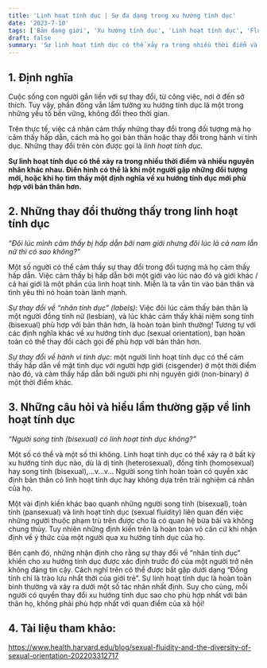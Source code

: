 ```yaml
---
title: 'Linh hoạt tính dục | Sự đa dạng trong xu hướng tính dục'
date: '2023-7-10'
tags: ['Bản dạng giới', 'Xu hướng tính dục', 'Linh hoạt tính dục', 'Fludity']
draft: false
summary: 'Sự linh hoạt tính dục có thể xảy ra trong nhiều thời điểm và...'
---
```


## **1. Định nghĩa**

Cuộc sống con người gắn liền với sự thay đổi, từ công việc, nơi ở đến sở thích. Tuy vậy, phần đông vẫn lầm tưởng xu hướng tính dục là một trong những yếu tố bền vững, không đổi theo thời gian.

Trên thực tế, việc cá nhân cảm thấy những thay đổi trong đối tượng mà họ cảm thấy hấp dẫn, cách mà họ gọi bản thân hoặc thay đổi trong hành vi tính dục. Những thay đổi trên còn được gọi là *linh hoạt tính dục.*

**Sự linh hoạt tính dục có thể xảy ra trong nhiều thời điểm và nhiều nguyên nhân khác nhau. Điển hình có thể là khi một người gặp những đối tượng mới, hoặc khi họ tìm thấy một định nghĩa về xu hướng tính dục mới phù hợp với bản thân hơn.**

## **2. Những thay đổi thường thấy trong linh hoạt tính dục**

*“Đôi lúc mình cảm thấy bị hấp dẫn bởi nam giới nhưng đôi lúc là cả nam lẫn nữ thì có sao không?”*

Một số người có thể cảm thấy sự thay đổi trong đối tượng mà họ cảm thấy hấp dẫn. Việc cảm thấy bị hấp dẫn bởi một giới vào lúc nào đó và giới khác / cả hai giới là một phần của linh hoạt tính. Miễn là ta vẫn tin vào bản thân và tình yêu thì nó hoàn toàn lành mạnh.

*Sự thay đổi về “nhãn tính dục” (labels)*: Việc đôi lúc cảm thấy bản thân là một người đồng tính nữ (lesbian), và lúc khác cảm thấy khái niệm song tính (bisexual) phù hợp với bản thân hơn, là hoàn toàn bình thường! Tương tự với các định nghĩa khác về xu hướng tính dục (sexual orientation), bạn hoàn toàn có thể thay đổi cách gọi để phù hợp với bản thân hơn.

*Sự thay đổi về hành vi tính dục*: một người linh hoạt tính dục có thể cảm thấy hấp dẫn về mặt tình dục với người hợp giới (cisgender) ở một thời điểm nào đó, và cảm thấy hấp dẫn bởi người phi nhị nguyên giới (non-binary) ở một thời điểm khác.

## **3. Những câu hỏi và hiểu lầm thường gặp về linh hoạt tính dục**

*“Người song tính (bisexual) có linh hoạt tính dục không?”*

Một số có thể và một số thì không. Linh hoạt tính dục có thể xảy ra ở bất kỳ xu hướng tính dục nào, dù là dị tính (heterosexual), đồng tính (homosexual) hay song tính (bisexual),...v...v... Người song tính hoàn toàn có quyền xác định bản thân có linh hoạt tính dục hay không dựa trên trải nghiệm cá nhân của họ.

Một vài định kiến khác bao quanh những người song tính (bisexual), toàn tính (pansexual) và linh hoạt tính dục (sexual fluidity) liên quan đến việc những người thuộc phạm trù trên được cho là có quan hệ bừa bãi và không chung thủy. Tuy nhiên những định kiến trên là hoàn toàn vô căn cứ khi nhận định về ý thức của một người qua xu hướng tính dục của họ.

Bên cạnh đó, những nhận định cho rằng sự thay đổi về “nhãn tính dục” khiến cho xu hướng tính dục được xác định trước đó của một người trở nên không đáng tin cậy. Cách nghĩ trên có thể được bắt gặp dưới dạng “Đồng tính chỉ là trào lưu nhất thời của giới trẻ”. Sự linh hoạt tính dục là hoàn toàn bình thường và xảy ra dưới một số tác nhân nhất định. Suy cho cùng, mỗi người có quyền thay đổi xu hướng tính dục sao cho phù hợp nhất với bản thân họ, không phải phù hợp nhất với quan điểm của xã hội!

## 4. **Tài liệu tham khảo:**

https://www.health.harvard.edu/blog/sexual-fluidity-and-the-diversity-of-sexual-orientation-202203312717